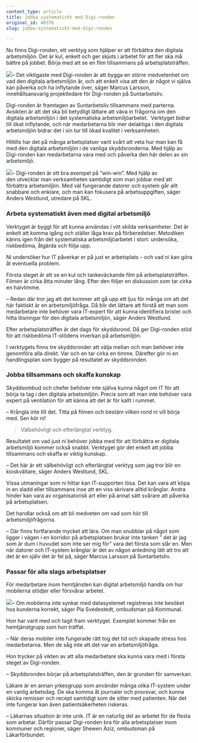 ```yaml
---
content_type: article
title: Jobba systematiskt med Digi-ronden
original_id: 40376
slug: jobba-systematiskt-med-digi-ronden

---
```


Nu finns Digi-ronden, ett verktyg som hjälper er att förbättra den digitala arbetsmiljön. Det är kul, enkelt och ger skjuts i arbetet för att fler ska må bättre på jobbet. Börja med att se en film tillsammans på arbetsplatsträffen.

[![](https://www.suntarbetsliv.se/wp-content/uploads/2019/08/200x220-marcus-larsson_foto-kristofer-samuelsson-photography.jpg)](https://www.suntarbetsliv.se/wp-content/uploads/2019/08/200x220-marcus-larsson_foto-kristofer-samuelsson-photography.jpg)– Det viktigaste med Digi\-ronden är att bygga en större medvetenhet om vad den digitala arbetsmiljön är, och att enkelt visa att den är något vi själva kan påverka och ha inflytande över, säger Marcus Larsson, innehållsansvarig projektledare för Digi-ronden på Suntarbetsliv. 

Digi\-ronden är framtagen av Suntarbetsliv tillsammans med parterna. Avsikten är att det ska bli betydligt lättare att väva in frågorna om den digitala arbetsmiljön i det systematiska arbetsmiljöarbetet.  Verktyget bidrar till ökat inflytande, och när medarbetarna blir mer delaktiga i den digitala arbetsmiljön bidrar det i sin tur till ökad kvalitet i verksamheten.

Hittills har det på många arbetsplatser varit svårt att veta hur man kan få med den digitala arbetsmiljön i de vanliga skyddsronderna. Med hjälp av Digi-ronden kan medarbetarna vara med och påverka den här delen av sin arbetsmiljö. 

[![](https://www.suntarbetsliv.se/wp-content/uploads/2019/08/200x220-anders-westlund-foto-skl.jpg)](https://www.suntarbetsliv.se/wp-content/uploads/2019/08/200x220-anders-westlund-foto-skl.jpg)– Digi\-ronden är ett bra exempel på ”win-win”. Med hjälp av den utvecklar man verksamheten samtidigt som man jobbar med att förbättra arbetsmiljön. Med väl fungerande datorer och system går allt snabbare och enklare, och man kan fokusera på arbetsuppgiften, säger Anders Westlund, utredare på SKL.  

### Arbeta systematiskt även med digital arbetsmiljö

Verktyget är byggt för att kunna användas i vitt skilda verksamheter. Det är enkelt att komma igång och ställer låga krav på förberedelser. Metodiken känns igen från det systematiska arbetsmiljöarbetet i stort: undersöka, riskbedöma, åtgärda och följa upp. 

Ni undersöker hur IT påverkar er på just er arbetsplats – och vad ni kan göra åt eventuella problem. 

Första steget är att se en kul och tankeväckande film på arbetsplatsträffen. Filmen är cirka åtta minuter lång. Efter den följer en diskussion som tar cirka en halvtimme.  

– Redan där tror jag att det kommer att gå upp ett ljus för många om att det här faktiskt är en arbetsmiljöfråga. Då blir det lättare att förstå att man som medarbetare inte behöver vara IT-expert för att kunna identifiera brister och hitta lösningar för den digitala arbetsmiljön, säger Anders Westlund. 

Efter arbetsplatsträffen är det dags för skyddsrond. Då ger Digi-ronden stöd för att riskbedöma IT-stödens inverkan på arbetsmiljön.

I verktygets finns tre skyddsronder att välja mellan och man behöver inte genomföra alla direkt. Var och en tar cirka en timme. Därefter gör ni en handlingsplan som bygger på resultatet av skyddsronden.  

### Jobba tillsammans och skaffa kunskap

Skyddsombud och chefer behöver inte själva kunna något om IT för att börja ta tag i den digitala arbetsmiljön. Precis som att man inte behöver vara expert på ventilation för att känna att det är för kallt i rummet.

– Krångla inte till det. Titta på filmen och bestäm vilken rond ni vill börja med. Sen kör ni! 

> Välbehövligt och efterlängtat verktyg.

Resultatet om vad just ni behöver jobba med för att förbättra er digitala arbetsmiljö kommer också snabbt. Verktyget gör det enkelt att jobba tillsammans och skaffa er viktig kunskap. 

– Det här är ett välbehövligt och efterlängtat verktyg som jag tror blir en kioskvältare, säger Anders Westlund, SKL.  

Vissa utmaningar som ni hittar kan IT-supporten lösa. Det kan vara att köpa in en sladd eller tillsammans inse att en viss skrivare alltid krånglar. Andra hinder kan vara av organisatorisk art eller på annat sätt svårare att påverka på arbetsplatsen. 

Det handlar också om att bli medveten om vad som hör till arbetsmiljöfrågorna.

– Där finns fortfarande mycket att lära. Om man snubblar på något som ligger i vägen i en korridor på arbetsplatsen brukar inte tanken ” det är jag som är dum i huvudet som inte ser mig för” vara det första som slår en. Men när datorer och IT-system krånglar är det av någon anledning lätt att tro att det är en själv det är fel på, säger Marcus Larsson på Suntarbetsliv.

### Passar för alla slags arbetsplatser

För medarbetare inom hemtjänsten kan digital arbetsmiljö handla om hur mobilerna stödjer eller försvårar arbetet.

[![](https://www.suntarbetsliv.se/wp-content/uploads/2019/08/200x220-pia-svedestedt-foto-anna-norrby.jpg)](https://www.suntarbetsliv.se/wp-content/uploads/2019/08/200x220-pia-svedestedt-foto-anna-norrby.jpg)– Om mobilerna inte synkar med datasystemet registreras inte besöket hos kunderna korrekt, säger Pia Svedestedt, ombudsman på Kommunal.

Hon har varit med och tagit fram verktyget. Exemplet kommer från en hemtjänstgrupp som hon träffat.

– När deras mobiler inte fungerade rätt tog det tid och skapade stress hos medarbetarna. Men de såg inte att det var en arbetsmiljöfråga.

Hon trycker på vikten av att alla medarbetare ska kunna vara med i första steget av Digi-ronden.

– Skyddsronden börjar på arbetsplatsträffen, den är grunden för samverkan.

Läkare är en annan yrkesgrupp som använder många olika IT-system under en vanlig arbetsdag. De ska komma åt journaler och provsvar, och kunna skicka remisser och recept samtidigt som de sitter med patienten. När det inte fungerar kan även patientsäkerheten riskeras.

– Läkarnas situation är inte unik. IT är en naturlig del av arbetet för de flesta som arbetar. Därför passar Digi\-ronden bra för alla arbetsplatser inom kommuner och regioner, säger Shewen Aziz, ombudsman på Läkarförbundet.

